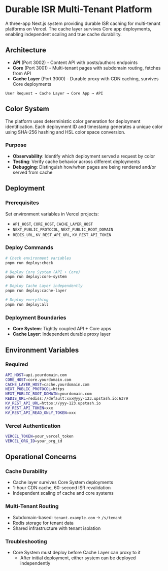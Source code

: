 # Durable ISR Multi-Tenant Platform

A three-app Next.js system providing durable ISR caching for multi-tenant platforms on Vercel. The cache layer survives Core app deployments, enabling independent scaling and true cache durability.

## Architecture

- **API** (Port 3002) - Content API with posts/authors endpoints
- **Core** (Port 3001) - Multi-tenant pages with subdomain routing, fetches from API
- **Cache Layer** (Port 3000) - Durable proxy with CDN caching, survives Core deployments

```
User Request → Cache Layer → Core App → API
```

## Color System

The platform uses deterministic color generation for deployment identification. Each deployment ID and timestamp generates a unique color using SHA-256 hashing and HSL color space conversion.

### Purpose

- **Observability**: Identify which deployment served a request by color
- **Testing**: Verify cache behavior across different deployments
- **Debugging**: Distinguish how/when pages are being rendered and/or served from cache

## Deployment

### Prerequisites

Set environment variables in Vercel projects:

- `API_HOST`, `CORE_HOST`, `CACHE_LAYER_HOST`
- `NEXT_PUBLIC_PROTOCOL`, `NEXT_PUBLIC_ROOT_DOMAIN`
- `REDIS_URL`, `KV_REST_API_URL`, `KV_REST_API_TOKEN`

### Deploy Commands

```bash
# Check environment variables
pnpm run deploy:check

# Deploy Core System (API + Core)
pnpm run deploy:core-system

# Deploy Cache Layer independently
pnpm run deploy:cache-layer

# Deploy everything
pnpm run deploy:all
```

### Deployment Boundaries

- **Core System**: Tightly coupled API + Core apps
- **Cache Layer**: Independent durable proxy layer

## Environment Variables

### Required

```bash
API_HOST=api.yourdomain.com
CORE_HOST=core.yourdomain.com
CACHE_LAYER_HOST=cache.yourdomain.com
NEXT_PUBLIC_PROTOCOL=https
NEXT_PUBLIC_ROOT_DOMAIN=yourdomain.com
REDIS_URL=rediss://default:xxx@yyy-123.upstash.io:6379
KV_REST_API_URL=https://yyy-123.upstash.io
KV_REST_API_TOKEN=xxx
KV_REST_API_READ_ONLY_TOKEN=xxx
```

### Vercel Authentication

```bash
VERCEL_TOKEN=your_vercel_token
VERCEL_ORG_ID=your_org_id
```

## Operational Concerns

### Cache Durability

- Cache layer survives Core System deployments
- 1-hour CDN cache, 60-second ISR revalidation
- Independent scaling of cache and core systems

### Multi-Tenant Routing

- Subdomain-based: `tenant.example.com` → `/s/tenant`
- Redis storage for tenant data
- Shared infrastructure with tenant isolation

### Troubleshooting

- Core System must deploy before Cache Layer can proxy to it
  - After initial deployment, either system can be deployed independently
